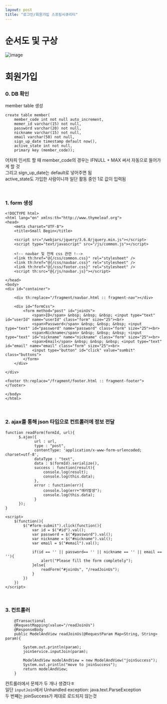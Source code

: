 ```yaml
---
layout: post
title: "로그인/회원가입 스프링시큐리티"
---
```


# 순서도 및 구상
![image](https://user-images.githubusercontent.com/86642180/181168936-a33b75d0-36ca-48df-b567-bcf1a26e7dac.png)  

# 회원가입
### 0. DB 확인
member table 생성  
```
create table member(
	member_code int not null auto_increment,
    memer_id varchar(15) not null,
    password varchar(20) not null,
    nickname varchar(15) not null,
    email varchar(50) not null,
    sign_up_date timestamp default now(),
    active_state int not null,
    primary key (member_code));
```
어차피 인서트 할 때 member_code의 경우는 IFNULL + MAX 써서 자동으로 들어가게 할 것  
그리고 sign_up_date는 default로 넣어주면 됨  
active_state도 가입한 사람이니까 일단 활동 중인 1로 값이 입력됨  

<br>

### 1. form 생성
```
<!DOCTYPE html>
<html lang="en" xmlns:th="http://www.thymeleaf.org">
<head>
    <meta charset="UTF-8">
    <title>Small Begin</title>

    <script src="/webjars/jquery/3.6.0/jquery.min.js"></script>
    <script type="text/javascript" src="/js/common.js"></script>

    <!-- navbar 및 전체 css 관련 !-->
    <link th:href="@{/css/common.css}" rel="stylesheet" />
    <link th:href="@{/css/navbar.css}" rel="stylesheet" />
    <link th:href="@{/css/footer.css}" rel="stylesheet" />
    <script th:src="@{/js/navbar.js}"></script>

</head>
<body>
<div id="container">

    <div th:replace="/fragment/navbar.html :: fragment-nav"></div>

    <div id="formCss">
        <form method="post" id="joinUs">
            <span>ID</span> &nbsp; &nbsp; &nbsp; <input type="text" id="userId" name="userId" class="form" size="25"><br>
            <span>Password</span> &nbsp; &nbsp; &nbsp; <input type="text" id="password" name="password" class="form" size="25"><br>
            <span>Nickname</span> &nbsp; &nbsp; &nbsp; <input type="text" id="nickname" name="nickname" class="form" size="25"><br>
            <span>Email</span> &nbsp; &nbsp; &nbsp; <input type="text" id="email" name="email" class="form" size="25"><br>
            <input type="button" id="click" value="sumbit" class="buttons">
        </form>
    </div>

</div>

<footer th:replace="/fragment/footer.html :: fragment-footer"></footer>

</body>
</html>
```

<br>

### 2. ajax를 통해 json 타입으로 컨트롤러에 정보 전달
```
function readForm(formId, url){
      $.ajax({
             url : url,
             type : "post",
             contentType: 'application/x-www-form-urlencoded; charset=utf-8',
             dataType : "text",
             data : $(formId).serialize(),
             success : function(result){
                 console.log(result);
                 console.log(this.data);
             },
             error : function(err){
                 console.log(err+"에러발생");
                 console.log(this.data);
             }
      });
}
```
```
<script>
    $(function(){
        $("#form-submit").click(function(){
            var id = $("#id").val();
            var password = $("#password").val();
            var nickname = $("#nickname").val();
            var email = $("#email").val();

            if(id == '' || password== '' || nickname == '' || email == ''){
                alert("Please fill the form completely");
            }else{
                readForm("#joinUs", "/readJoinUs");
            }
        })
    })
</script>
```

<br>

### 3. 컨트롤러
```
    @Transactional
    @RequestMapping(value="/readJoinUs")
    @ResponseBody
    public ModelAndView readJoinUs(@RequestParam Map<String, String> param){

        System.out.println(param);
        joinService.inputJoin(param);

        ModelAndView modelAndView = new ModelAndView("joinSuccess");
        System.out.println("move to joinSuccess");
        return modelAndView;
    }
```
컨트롤러에서 문제가 두 개나 생겼다ㅎ  
일단 `inputJoin`에서 Unhandled exception: java.text.ParseException  
두 번째는 joinSuccess가 제대로 로드되지 않는것  

<br>


